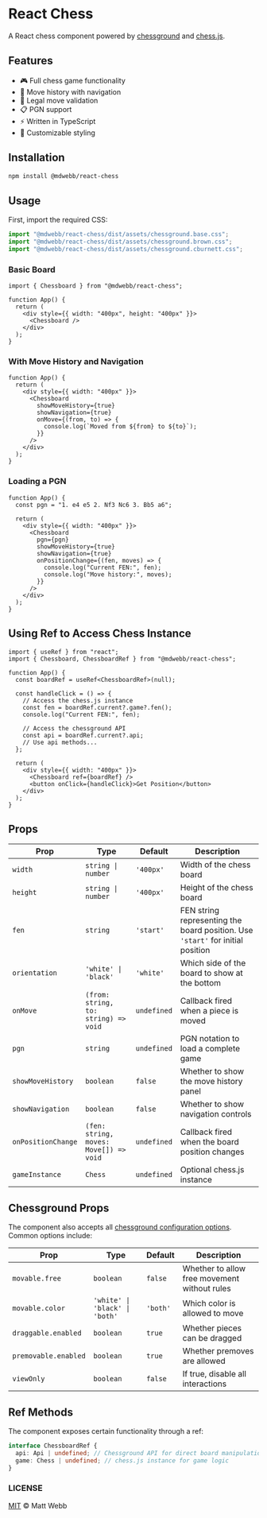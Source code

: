 # React Chess

A React chess component powered by [chessground](https://github.com/lichess-org/chessground) and [chess.js](https://github.com/jhlywa/chess.js).

## Features

- 🎮 Full chess game functionality
- 📝 Move history with navigation
- 🎯 Legal move validation
- 📋 PGN support
- ⚡ Written in TypeScript
- 🎨 Customizable styling

## Installation

```bash
npm install @mdwebb/react-chess
```

## Usage

First, import the required CSS:

```typescript
import "@mdwebb/react-chess/dist/assets/chessground.base.css";
import "@mdwebb/react-chess/dist/assets/chessground.brown.css";
import "@mdwebb/react-chess/dist/assets/chessground.cburnett.css";
```

### Basic Board

```tsx
import { Chessboard } from "@mdwebb/react-chess";

function App() {
  return (
    <div style={{ width: "400px", height: "400px" }}>
      <Chessboard />
    </div>
  );
}
```

### With Move History and Navigation

```tsx
function App() {
  return (
    <div style={{ width: "400px" }}>
      <Chessboard
        showMoveHistory={true}
        showNavigation={true}
        onMove={(from, to) => {
          console.log(`Moved from ${from} to ${to}`);
        }}
      />
    </div>
  );
}
```

### Loading a PGN

```tsx
function App() {
  const pgn = "1. e4 e5 2. Nf3 Nc6 3. Bb5 a6";

  return (
    <div style={{ width: "400px" }}>
      <Chessboard
        pgn={pgn}
        showMoveHistory={true}
        showNavigation={true}
        onPositionChange={(fen, moves) => {
          console.log("Current FEN:", fen);
          console.log("Move history:", moves);
        }}
      />
    </div>
  );
}
```

## Using Ref to Access Chess Instance

```tsx
import { useRef } from "react";
import { Chessboard, ChessboardRef } from "@mdwebb/react-chess";

function App() {
  const boardRef = useRef<ChessboardRef>(null);

  const handleClick = () => {
    // Access the chess.js instance
    const fen = boardRef.current?.game?.fen();
    console.log("Current FEN:", fen);

    // Access the chessground API
    const api = boardRef.current?.api;
    // Use api methods...
  };

  return (
    <div style={{ width: "400px" }}>
      <Chessboard ref={boardRef} />
      <button onClick={handleClick}>Get Position</button>
    </div>
  );
}
```

## Props

| Prop               | Type                                   | Default     | Description                                                                    |
| ------------------ | -------------------------------------- | ----------- | ------------------------------------------------------------------------------ |
| `width`            | `string \| number`                     | `'400px'`   | Width of the chess board                                                       |
| `height`           | `string \| number`                     | `'400px'`   | Height of the chess board                                                      |
| `fen`              | `string`                               | `'start'`   | FEN string representing the board position. Use `'start'` for initial position |
| `orientation`      | `'white' \| 'black'`                   | `'white'`   | Which side of the board to show at the bottom                                  |
| `onMove`           | `(from: string, to: string) => void`   | `undefined` | Callback fired when a piece is moved                                           |
| `pgn`              | `string`                               | `undefined` | PGN notation to load a complete game                                           |
| `showMoveHistory`  | `boolean`                              | `false`     | Whether to show the move history panel                                         |
| `showNavigation`   | `boolean`                              | `false`     | Whether to show navigation controls                                            |
| `onPositionChange` | `(fen: string, moves: Move[]) => void` | `undefined` | Callback fired when the board position changes                                 |
| `gameInstance`     | `Chess`                                | `undefined` | Optional chess.js instance                                                     |

## Chessground Props

The component also accepts all [chessground configuration options](https://github.com/lichess-org/chessground/blob/master/src/config.ts). Common options include:

| Prop                 | Type                           | Default  | Description                                  |
| -------------------- | ------------------------------ | -------- | -------------------------------------------- |
| `movable.free`       | `boolean`                      | `false`  | Whether to allow free movement without rules |
| `movable.color`      | `'white' \| 'black' \| 'both'` | `'both'` | Which color is allowed to move               |
| `draggable.enabled`  | `boolean`                      | `true`   | Whether pieces can be dragged                |
| `premovable.enabled` | `boolean`                      | `true`   | Whether premoves are allowed                 |
| `viewOnly`           | `boolean`                      | `false`  | If true, disable all interactions            |

## Ref Methods

The component exposes certain functionality through a ref:

```typescript
interface ChessboardRef {
  api: Api | undefined; // Chessground API for direct board manipulation
  game: Chess | undefined; // chess.js instance for game logic
}
```

### LICENSE

[MIT](./LICENCE) © Matt Webb
